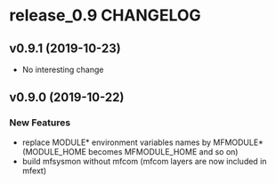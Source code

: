 # release_0.9 CHANGELOG



## v0.9.1 (2019-10-23)

- No interesting change


## v0.9.0 (2019-10-22)

### New Features
- replace MODULE* environment variables names by MFMODULE* (MODULE_HOME becomes MFMODULE_HOME and so on)
- build mfsysmon without mfcom (mfcom layers are now included in mfext)






